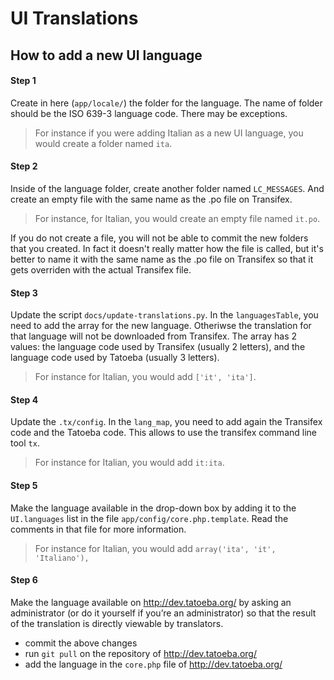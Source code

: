UI Translations
===============

How to add a new UI language
----------------------------

#### Step 1

Create in here (`app/locale/`) the folder for the language. 
The name of folder should be the ISO 639-3 language code.
There may be exceptions.

> For instance if you were adding Italian as a new UI language,
you would create a folder named `ita`.


#### Step 2

Inside of the language folder, create another folder named 
`LC_MESSAGES`. And create an empty file with the same name as 
the .po file on Transifex.

> For instance, for Italian, you would create an empty file named
`it.po`.

If you do not create a file, you will not be able to commit the
new folders that you created. 
In fact it doesn't really matter how the file is called, but it's 
better to name it with the same name as the .po file on Transifex 
so that it gets overriden with the actual Transifex file.

#### Step 3

Update the script `docs/update-translations.py`.
In the `languagesTable`, you need to add the array for the
new language. Otheriwse the translation for that language will
not be downloaded from Transifex. The array has 2 values:
the language code used by Transifex (usually 2 letters), and 
the language code used by Tatoeba (usually 3 letters).

> For instance for Italian, you would add `['it', 'ita']`.


#### Step 4

Update the `.tx/config`. In the `lang_map`, you need to
add again the Transifex code and the Tatoeba code. This
allows to use the transifex command line tool `tx`.

> For instance for Italian, you would add `it:ita`.


#### Step 5

Make the language available in the drop-down box
by adding it to the `UI.languages` list in the file
`app/config/core.php.template`. Read the comments in
that file for more information.

> For instance for Italian, you would add `array('ita', 'it', 'Italiano'),`

#### Step 6

Make the language available on http://dev.tatoeba.org/
by asking an administrator (or do it yourself if you’re an administrator)
so that the result of the translation is directly viewable by translators.

* commit the above changes
* run `git pull` on the repository of http://dev.tatoeba.org/
* add the language in the `core.php` file of http://dev.tatoeba.org/

